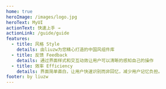 ```yaml
---
home: true
heroImage: /images/logo.jpg
heroText: MyUI
actionText: 快速上手 →
actionLink: /guide/guide
features:
  - title: 风格 Style
    details: 由liuzw为您精心打造的中国风组件库
  - title: 反馈 Feedback
    details: 通过界面样式和交互动效让用户可以清晰的感知自己的操作
  - title: 效率 Efficiency
    details: 界面简单直白，让用户快速识别而非回忆，减少用户记忆负担。
footer: by liuzw
---
```

